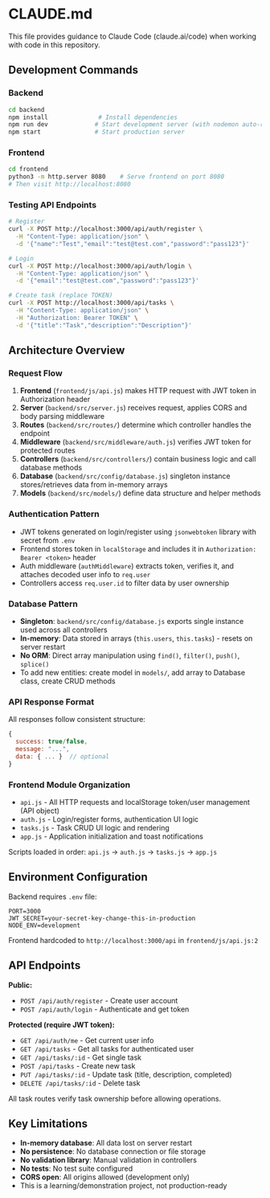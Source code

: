 # CLAUDE.md

This file provides guidance to Claude Code (claude.ai/code) when working with code in this repository.

## Development Commands

### Backend
```bash
cd backend
npm install              # Install dependencies
npm run dev             # Start development server (with nodemon auto-reload)
npm start               # Start production server
```

### Frontend
```bash
cd frontend
python3 -m http.server 8080    # Serve frontend on port 8080
# Then visit http://localhost:8080
```

### Testing API Endpoints
```bash
# Register
curl -X POST http://localhost:3000/api/auth/register \
  -H "Content-Type: application/json" \
  -d '{"name":"Test","email":"test@test.com","password":"pass123"}'

# Login
curl -X POST http://localhost:3000/api/auth/login \
  -H "Content-Type: application/json" \
  -d '{"email":"test@test.com","password":"pass123"}'

# Create task (replace TOKEN)
curl -X POST http://localhost:3000/api/tasks \
  -H "Content-Type: application/json" \
  -H "Authorization: Bearer TOKEN" \
  -d '{"title":"Task","description":"Description"}'
```

## Architecture Overview

### Request Flow
1. **Frontend** (`frontend/js/api.js`) makes HTTP request with JWT token in Authorization header
2. **Server** (`backend/src/server.js`) receives request, applies CORS and body parsing middleware
3. **Routes** (`backend/src/routes/`) determine which controller handles the endpoint
4. **Middleware** (`backend/src/middleware/auth.js`) verifies JWT token for protected routes
5. **Controllers** (`backend/src/controllers/`) contain business logic and call database methods
6. **Database** (`backend/src/config/database.js`) singleton instance stores/retrieves data from in-memory arrays
7. **Models** (`backend/src/models/`) define data structure and helper methods

### Authentication Pattern
- JWT tokens generated on login/register using `jsonwebtoken` library with secret from `.env`
- Frontend stores token in `localStorage` and includes it in `Authorization: Bearer <token>` header
- Auth middleware (`authMiddleware`) extracts token, verifies it, and attaches decoded user info to `req.user`
- Controllers access `req.user.id` to filter data by user ownership

### Database Pattern
- **Singleton**: `backend/src/config/database.js` exports single instance used across all controllers
- **In-memory**: Data stored in arrays (`this.users`, `this.tasks`) - resets on server restart
- **No ORM**: Direct array manipulation using `find()`, `filter()`, `push()`, `splice()`
- To add new entities: create model in `models/`, add array to Database class, create CRUD methods

### API Response Format
All responses follow consistent structure:
```javascript
{
  success: true/false,
  message: "...",
  data: { ... }  // optional
}
```

### Frontend Module Organization
- `api.js` - All HTTP requests and localStorage token/user management (API object)
- `auth.js` - Login/register forms, authentication UI logic
- `tasks.js` - Task CRUD UI logic and rendering
- `app.js` - Application initialization and toast notifications

Scripts loaded in order: `api.js` → `auth.js` → `tasks.js` → `app.js`

## Environment Configuration

Backend requires `.env` file:
```
PORT=3000
JWT_SECRET=your-secret-key-change-this-in-production
NODE_ENV=development
```

Frontend hardcoded to `http://localhost:3000/api` in `frontend/js/api.js:2`

## API Endpoints

**Public:**
- `POST /api/auth/register` - Create user account
- `POST /api/auth/login` - Authenticate and get token

**Protected (require JWT token):**
- `GET /api/auth/me` - Get current user info
- `GET /api/tasks` - Get all tasks for authenticated user
- `GET /api/tasks/:id` - Get single task
- `POST /api/tasks` - Create new task
- `PUT /api/tasks/:id` - Update task (title, description, completed)
- `DELETE /api/tasks/:id` - Delete task

All task routes verify task ownership before allowing operations.

## Key Limitations

- **In-memory database**: All data lost on server restart
- **No persistence**: No database connection or file storage
- **No validation library**: Manual validation in controllers
- **No tests**: No test suite configured
- **CORS open**: All origins allowed (development only)
- This is a learning/demonstration project, not production-ready